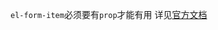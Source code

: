 `el-form-item`必须要有`prop`才能有用
详见[官方文档](http://element.eleme.io/#/zh-CN/component/form#form-item-attributes)